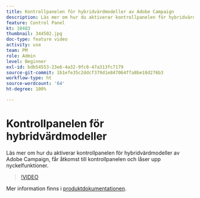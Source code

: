 ```yaml
---
title: Kontrollpanelen för hybridvärdmodeller av Adobe Campaign
description: Läs mer om hur du aktiverar kontrollpanelen för hybridvärdmodeller, får åtkomst till kontrollpanelen och låser upp nyckelfunktioner.
feature: Control Panel
kt: 10483
thumbnail: 344502.jpg
doc-type: feature video
activity: use
team: PM
role: Admin
level: Beginner
exl-id: bdb54553-23e6-4a32-9fc8-47a313fc7179
source-git-commit: 1b1efe35c2ddcf379d1e847064ffa8be18d276b3
workflow-type: ht
source-wordcount: '64'
ht-degree: 100%

---
```


# Kontrollpanelen för hybridvärdmodeller

Läs mer om hur du aktiverar kontrollpanelen för hybridvärdmodeller av Adobe Campaign, får åtkomst till kontrollpanelen och låser upp nyckelfunktioner.

>[!VIDEO](https://video.tv.adobe.com/v/344502?quality=12&learn=0n)

Mer information finns i [produktdokumentationen](https://experienceleague.adobe.com/docs/control-panel/using/performance-monitoring/external-accounts.html?lang=sv).
